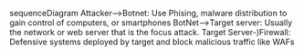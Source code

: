 sequenceDiagram
   Attacker-->Botnet: Use Phising, malware distribution to gain control of computers, or smartphones
   BotNet-->Target server: Usually the network or web server that is the focus attack.
   Target Server-)Firewall: Defensive systems deployed by target and block malicious traffic like WAFs
